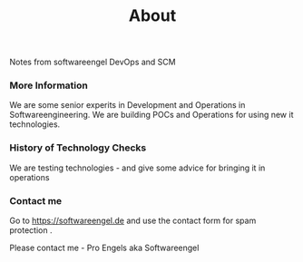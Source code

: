 ﻿---
layout: page
title: About
permalink: /about/
---

Notes from softwareengel DevOps and SCM

### More Information

We are some senior experits in Development and Operations in Softwareengineering. We are building POCs and Operations for using new it technologies.


### History of Technology Checks

We are testing technologies - and give some advice for bringing it in operations  

### Contact me

Go to <https://softwareengel.de> and use the contact form for spam protection .

Please contact me  - Pro Engels aka Softwareengel 
